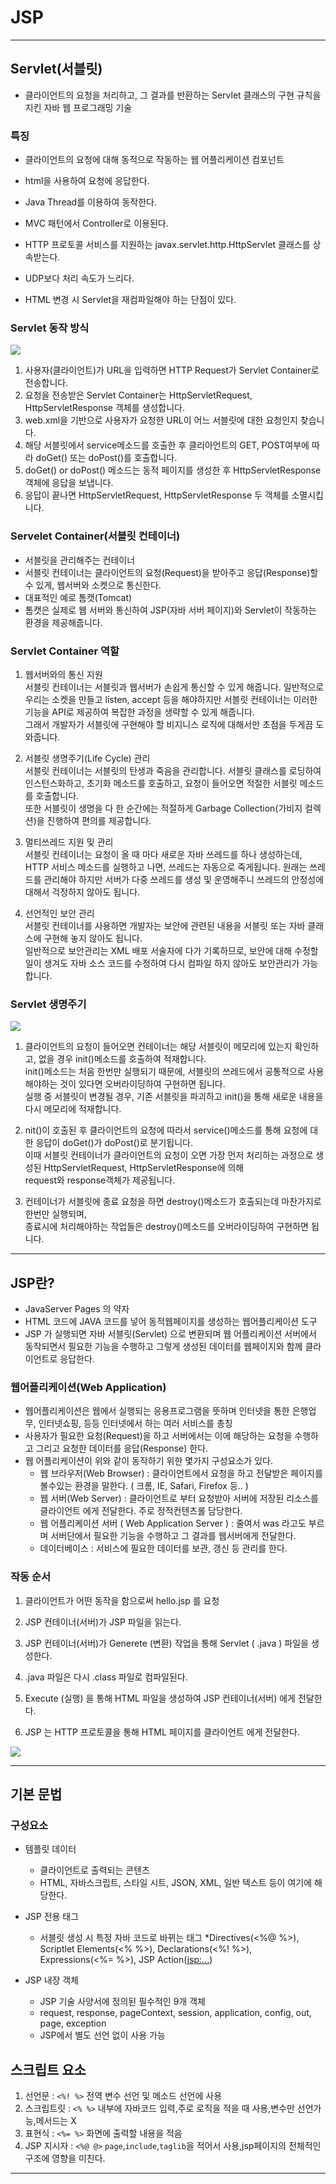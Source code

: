 # JSP
***
## Servlet(서블릿)
* 클라이언트의 요청을 처리하고, 그 결과를 반환하는 Servlet 클래스의 구현 규칙을 지킨 자바 웹 프로그래밍 기술
### 특징 
* 클라이언트의 요청에 대해 동적으로 작동하는 웹 어플리케이션 컴포넌트

* html을 사용하여 요청에 응답한다.

* Java Thread를 이용하여 동작한다.

* MVC 패턴에서 Controller로 이용된다.

* HTTP 프로토콜 서비스를 지원하는 javax.servlet.http.HttpServlet 클래스를 상속받는다.

* UDP보다 처리 속도가 느리다.

* HTML 변경 시 Servlet을 재컴파일해야 하는 단점이 있다.

### Servlet 동작 방식 
<img src="https://t1.daumcdn.net/cfile/tistory/993A7F335A04179D20">


1. 사용자(클라이언트)가 URL을 입력하면 HTTP Request가 Servlet Container로 전송합니다.
2. 요청을 전송받은 Servlet Container는 HttpServletRequest, HttpServletResponse 객체를 생성합니다.
3. web.xml을 기반으로 사용자가 요청한 URL이 어느 서블릿에 대한 요청인지 찾습니다.
4. 해당 서블릿에서 service메소드를 호출한 후 클리아언트의 GET, POST여부에 따라 doGet() 또는 doPost()를 호출합니다.
5. doGet() or doPost() 메소드는 동적 페이지를 생성한 후 HttpServletResponse객체에 응답을 보냅니다.
6. 응답이 끝나면 HttpServletRequest, HttpServletResponse 두 객체를 소멸시킵니다.


### Servelet Container(서블릿 컨테이너)
* 서블릿을 관리해주는 컨테이너
* 서블릿 컨테이너는 클라이언트의 요청(Request)을 받아주고 응답(Response)할 수 있게, 웹서버와 소켓으로 통신한다.
* 대표적인 예로 톰캣(Tomcat)
* 톰캣은 실제로 웹 서버와 통신하여 JSP(자바 서버 페이지)와 Servlet이 작동하는 환경을 제공해줍니다.

### Servlet Container 역할
1. 웹서버와의 통신 지원  
   서블릿 컨테이너는 서블릿과 웹서버가 손쉽게 통신할 수 있게 해줍니다. 일반적으로 우리는 소켓을 만들고 listen,
   accept 등을 해야하지만 서블릿 컨테이너는 이러한 기능을 API로 제공하여 복잡한 과정을 생략할 수 있게 해줍니다.  
   그래서 개발자가 서블릿에 구현해야 할 비지니스 로직에 대해서만 초점을 두게끔 도와줍니다.



2. 서블릿 생명주기(Life Cycle) 관리  
   서블릿 컨테이너는 서블릿의 탄생과 죽음을 관리합니다. 서블릿 클래스를 로딩하여 인스턴스화하고,
   초기화 메소드를 호출하고, 요청이 들어오면 적절한 서블릿 메소드를 호출합니다.  
   또한 서블릿이 생명을 다 한 순간에는 적절하게 Garbage Collection(가비지 컬렉션)을 진행하여 편의를 제공합니다.


3. 멀티쓰레드 지원 및 관리  
   서블릿 컨테이너는 요청이 올 때 마다 새로운 자바 쓰레드를 하나 생성하는데, HTTP 서비스 메소드를
   실행하고 나면, 쓰레드는 자동으로 죽게됩니다. 원래는 쓰레드를 관리해야 하지만 서버가 다중 쓰레드를
   생성 및 운영해주니 쓰레드의 안정성에 대해서 걱정하지 않아도 됩니다.


4. 선언적인 보안 관리  
   서블릿 컨테이너를 사용하면 개발자는 보안에 관련된 내용을 서블릿 또는 자바 클래스에 구현해 놓지 않아도 됩니다.  
   일반적으로 보안관리는 XML 배포 서술자에 다가 기록하므로, 보안에 대해 수정할 일이 생겨도 자바 소스 코드를
   수정하여 다시 컴파일 하지 않아도 보안관리가 가능합니다.

### Servlet 생명주기
<img src="https://t1.daumcdn.net/cfile/tistory/991870335A04292F0B">

1. 클라이언트의 요청이 들어오면 컨테이너는 해당 서블릿이 메모리에 있는지 확인하고, 없을 경우 init()메소드를 호출하여 적재합니다.   
   init()메소드는 처음 한번만 실행되기 때문에, 서블릿의 쓰레드에서 공통적으로 사용해야하는 것이 있다면 오버라이딩하여 구현하면 됩니다.   
   실행 중 서블릿이 변경될 경우, 기존 서블릿을 파괴하고 init()을 통해 새로운 내용을 다시 메모리에 적재합니다.

2. nit()이 호출된 후 클라이언트의 요청에 따라서 service()메소드를 통해 요청에 대한 응답이 doGet()가 doPost()로 분기됩니다.   
   이때 서블릿 컨테이너가 클라이언트의 요청이 오면 가장 먼저 처리하는 과정으로 생성된 HttpServletRequest, HttpServletResponse에 의해  
   request와 response객체가 제공됩니다.

3. 컨테이너가 서블릿에 종료 요청을 하면 destroy()메소드가 호출되는데 마찬가지로 한번만 실행되며,   
   종료시에 처리해야하는 작업들은 destroy()메소드를 오버라이딩하여 구현하면 됩니다.

   
***
## JSP란?
* JavaServer Pages 의 약자
* HTML 코드에 JAVA 코드를 넣어 동적웹페이지를 생성하는 웹어플리케이션 도구
* JSP 가 실행되면 자바 서블릿(Servlet) 으로 변환되며 웹 어플리케이션 서버에서 동작되면서 필요한 기능을 수행하고 그렇게 생성된 데이터를 웹페이지와 함께 클라이언트로 응답한다.  


### 웹어플리케이션(Web Application)
* 웹어플리케이션은 웹에서 실행되는 응용프로그램을 뜻하며 인터넷을 통한 은행업무, 인터넷쇼핑, 등등 인터넷에서 하는 여러 서비스를 총칭
* 사용자가 필요한 요청(Request)을 하고 서버에서는 이에 해당하는 요청을 수행하고 그리고 요청한 데이터를 응답(Response) 한다.
* 웹 어플리케이션이 위와 같이 동작하기 위한 몇가지 구성요소가 있다.
  * 웹 브라우저(Web Browser) : 클라이언트에서 요청을 하고 전달받은 페이지를 볼수있는 환경을 말한다.  ( 크롬, IE, Safari, Firefox 등.. )
  * 웹 서버(Web Server)  : 클라이언트로 부터 요청받아 서버에 저장된 리소스를 클라이언트 에게 전달한다. 주로 정적컨텐츠롤 담당한다.
  * 웹 어플리케이션 서버 ( Web Application Server ) : 줄여서 was 라고도 부르며 서버단에서 필요한 기능을 수행하고 그 결과를 웹서버에게 전달한다.
  * 데이터베이스 : 서비스에 필요한 데이터를 보관, 갱신 등 관리를 한다.
  

### 작동 순서
1. 클라이언트가 어떤 동작을 함으로써 hello.jsp 를 요청

2. JSP 컨테이너(서버)가 JSP 파일을 읽는다.

3. JSP 컨테이너(서버)가 Generete (변환) 작업을 통해 Servlet ( .java )  파일을 생성한다.

4. .java 파일은 다시 .class 파일로 컴파일된다.

5. Execute (실행) 을 통해 HTML 파일을 생성하여 JSP 컨테이너(서버) 에게 전달한다.

6. JSP 는 HTTP 프로토콜을 통해 HTML 페이지를 클라이언트 에게 전달한다.  

<img src="https://mblogthumb-phinf.pstatic.net/20150604_85/islove8587_1433408612779SkNsM_JPEG/4_JSP%C0%C7%B5%BF%C0%DB%B1%B8%C1%B6.jpg?type=w2">


***
## 기본 문법
### 구성요소
* 템플릿 데이터	
  * 클라이언트로 출력되는 콘텐츠
  * HTML, 자바스크립트, 스타일 시트, JSON, XML, 일반 텍스트 등이 여기에 해당한다.


* JSP 전용 태그
  * 서블릿 생성 시 특정 자바 코드로 바뀌는 태그
  *Directives(<%@ %>), Scriptlet Elements(<% %>), Declarations(<%! %>), Expressions(<%= %>), JSP Action(<jsp:...>)


* JSP 내장 객체
  * JSP 기술 사양서에 정의된 필수적인 9개 객체
  * request, response, pageContext, session, application, config, out, page, exception
  * JSP에서 별도 선언 없이 사용 가능

## 스크립트 요소
1. 선언문 : ``<%! %>`` 전역 변수 선언 및 메소드 선언에 사용
2. 스크립트릿 : ``<% %>`` 내부에 자바코드 입력,주로 로직을 적을 때 사용,변수만 선언가능,메서드는 X
3. 표현식 : ``<%= %>`` 화면에 출력할 내용을 적음
4. JSP 지시자 : ``<%@ @>``  ``page``,``include``,``taglib``을 적어서 사용,jsp페이지의 전체적인 구조에 영향을 미친다.
***
 